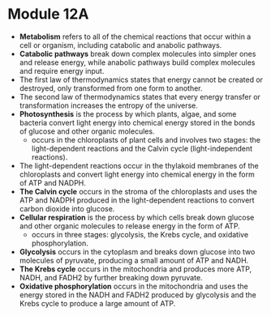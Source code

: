 # Module 12A
* **Metabolism** refers to all of the chemical reactions that occur within a cell or organism, including catabolic and anabolic pathways.
* **Catabolic pathways** break down complex molecules into simpler ones and release energy, while anabolic pathways build complex molecules and require energy input.
* The first law of thermodynamics states that energy cannot be created or destroyed, only transformed from one form to another.
* The second law of thermodynamics states that every energy transfer or transformation increases the entropy of the universe.
* **Photosynthesis** is the process by which plants, algae, and some bacteria convert light energy into chemical energy stored in the bonds of glucose and other organic molecules.
  * occurs in the chloroplasts of plant cells and involves two stages: the light-dependent reactions and the Calvin cycle (light-independent reactions).
* The light-dependent reactions occur in the thylakoid membranes of the chloroplasts and convert light energy into chemical energy in the form of ATP and NADPH.
* **The Calvin cycle** occurs in the stroma of the chloroplasts and uses the ATP and NADPH produced in the light-dependent reactions to convert carbon dioxide into glucose.
* **Cellular respiration** is the process by which cells break down glucose and other organic molecules to release energy in the form of ATP.
  * occurs in three stages: glycolysis, the Krebs cycle, and oxidative phosphorylation.
* **Glycolysis** occurs in the cytoplasm and breaks down glucose into two molecules of pyruvate, producing a small amount of ATP and NADH.
* **The Krebs cycle** occurs in the mitochondria and produces more ATP, NADH, and FADH2 by further breaking down pyruvate.
* **Oxidative phosphorylation** occurs in the mitochondria and uses the energy stored in the NADH and FADH2 produced by glycolysis and the Krebs cycle to produce a large amount of ATP.
